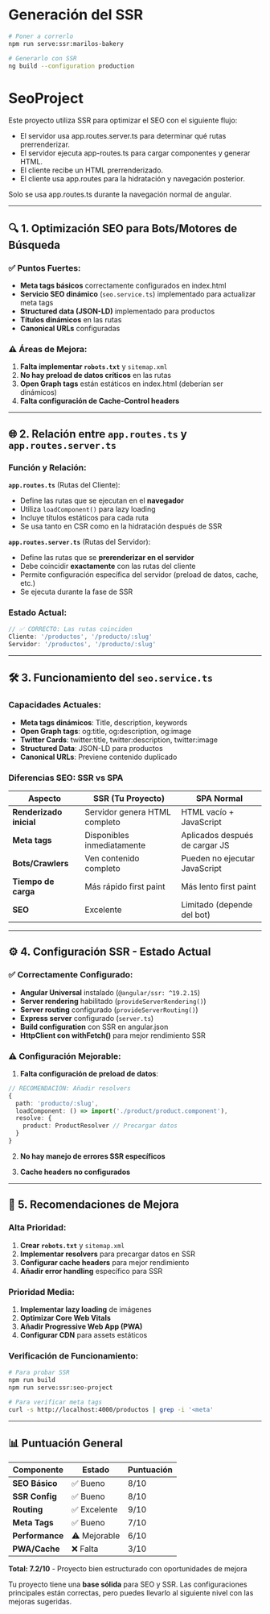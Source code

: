# Generación del SSR

```bash
# Poner a correrlo
npm run serve:ssr:marilos-bakery

# Generarlo con SSR
ng build --configuration production
```




# SeoProject

Este proyecto utiliza SSR para optimizar el SEO con el siguiente flujo:
- El servidor usa app.routes.server.ts para determinar qué rutas prerrenderizar.
- El servidor ejecuta app-routes.ts para cargar componentes y generar HTML.
- El cliente recibe un HTML prerrenderizado.
- El cliente usa app.routes para la hidratación y navegación posterior.

Solo se usa app.routes.ts durante la navegación normal de angular.

---

## 🔍 **1. Optimización SEO para Bots/Motores de Búsqueda**

### ✅ **Puntos Fuertes:**
- **Meta tags básicos** correctamente configurados en index.html
- **Servicio SEO dinámico** (`seo.service.ts`) implementado para actualizar meta tags
- **Structured data (JSON-LD)** implementado para productos
- **Títulos dinámicos** en las rutas
- **Canonical URLs** configuradas

### ⚠️ **Áreas de Mejora:**
1. **Falta implementar `robots.txt`** y `sitemap.xml`
2. **No hay preload de datos críticos** en las rutas
3. **Open Graph tags** están estáticos en index.html (deberían ser dinámicos)
4. **Falta configuración de Cache-Control headers**

---

## 🌐 **2. Relación entre `app.routes.ts` y `app.routes.server.ts`**

### **Función y Relación:**

**`app.routes.ts`** (Rutas del Cliente):
- Define las rutas que se ejecutan en el **navegador**
- Utiliza `loadComponent()` para lazy loading
- Incluye títulos estáticos para cada ruta
- Se usa tanto en CSR como en la hidratación después de SSR

**`app.routes.server.ts`** (Rutas del Servidor):
- Define las rutas que se **prerenderizar en el servidor**
- Debe coincidir **exactamente** con las rutas del cliente
- Permite configuración específica del servidor (preload de datos, cache, etc.)
- Se ejecuta durante la fase de SSR

### **Estado Actual:**
```typescript
// ✅ CORRECTO: Las rutas coinciden
Cliente: '/productos', '/producto/:slug'
Servidor: '/productos', '/producto/:slug'
```

---

## 🛠️ **3. Funcionamiento del `seo.service.ts`**

### **Capacidades Actuales:**
- **Meta tags dinámicos**: Title, description, keywords
- **Open Graph tags**: og:title, og:description, og:image
- **Twitter Cards**: twitter:title, twitter:description, twitter:image
- **Structured Data**: JSON-LD para productos
- **Canonical URLs**: Previene contenido duplicado

### **Diferencias SEO: SSR vs SPA**

| Aspecto | **SSR (Tu Proyecto)** | **SPA Normal** |
|---------|----------------------|----------------|
| **Renderizado inicial** | Servidor genera HTML completo | HTML vacío + JavaScript |
| **Meta tags** | Disponibles inmediatamente | Aplicados después de cargar JS |
| **Bots/Crawlers** | Ven contenido completo | Pueden no ejecutar JavaScript |
| **Tiempo de carga** | Más rápido first paint | Más lento first paint |
| **SEO** | Excelente | Limitado (depende del bot) |

---

## ⚙️ **4. Configuración SSR - Estado Actual**

### ✅ **Correctamente Configurado:**
- **Angular Universal** instalado (`@angular/ssr: ^19.2.15`)
- **Server rendering** habilitado (`provideServerRendering()`)
- **Server routing** configurado (`provideServerRouting()`)
- **Express server** configurado (`server.ts`)
- **Build configuration** con SSR en angular.json
- **HttpClient con withFetch()** para mejor rendimiento SSR

### ⚠️ **Configuración Mejorable:**

1. **Falta configuración de preload de datos**:
```typescript
// RECOMENDACIÓN: Añadir resolvers
{
  path: 'producto/:slug',
  loadComponent: () => import('./product/product.component'),
  resolve: {
    product: ProductResolver // Precargar datos
  }
}
```

2. **No hay manejo de errores SSR específicos**

3. **Cache headers no configurados**

---

## 🚀 **5. Recomendaciones de Mejora**

### **Alta Prioridad:**
1. **Crear `robots.txt`** y `sitemap.xml`
2. **Implementar resolvers** para precargar datos en SSR
3. **Configurar cache headers** para mejor rendimiento
4. **Añadir error handling** específico para SSR

### **Prioridad Media:**
1. **Implementar lazy loading** de imágenes
2. **Optimizar Core Web Vitals**
3. **Añadir Progressive Web App (PWA)**
4. **Configurar CDN** para assets estáticos

### **Verificación de Funcionamiento:**
```bash
# Para probar SSR
npm run build
npm run serve:ssr:seo-project

# Para verificar meta tags
curl -s http://localhost:4000/productos | grep -i '<meta'
```

---

## 📊 **Puntuación General**

| Componente | Estado | Puntuación |
|------------|---------|------------|
| **SEO Básico** | ✅ Bueno | 8/10 |
| **SSR Config** | ✅ Bueno | 8/10 |
| **Routing** | ✅ Excelente | 9/10 |
| **Meta Tags** | ✅ Bueno | 7/10 |
| **Performance** | ⚠️ Mejorable | 6/10 |
| **PWA/Cache** | ❌ Falta | 3/10 |

**Total: 7.2/10** - Proyecto bien estructurado con oportunidades de mejora

Tu proyecto tiene una **base sólida** para SEO y SSR. Las configuraciones principales están correctas, pero puedes llevarlo al siguiente nivel con las mejoras sugeridas.